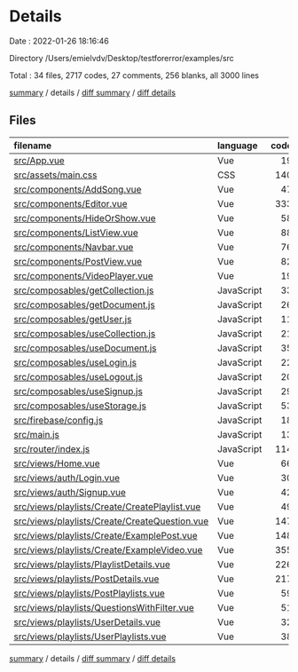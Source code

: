 # Details

Date : 2022-01-26 18:16:46

Directory /Users/emielvdv/Desktop/testforerror/examples/src

Total : 34 files,  2717 codes, 27 comments, 256 blanks, all 3000 lines

[summary](results.md) / details / [diff summary](diff.md) / [diff details](diff-details.md)

## Files
| filename | language | code | comment | blank | total |
| :--- | :--- | ---: | ---: | ---: | ---: |
| [src/App.vue](/src/App.vue) | Vue | 19 | 0 | 4 | 23 |
| [src/assets/main.css](/src/assets/main.css) | CSS | 140 | 6 | 8 | 154 |
| [src/components/AddSong.vue](/src/components/AddSong.vue) | Vue | 47 | 0 | 6 | 53 |
| [src/components/Editor.vue](/src/components/Editor.vue) | Vue | 333 | 6 | 33 | 372 |
| [src/components/HideOrShow.vue](/src/components/HideOrShow.vue) | Vue | 58 | 0 | 5 | 63 |
| [src/components/ListView.vue](/src/components/ListView.vue) | Vue | 88 | 0 | 4 | 92 |
| [src/components/Navbar.vue](/src/components/Navbar.vue) | Vue | 76 | 0 | 6 | 82 |
| [src/components/PostView.vue](/src/components/PostView.vue) | Vue | 82 | 0 | 4 | 86 |
| [src/components/VideoPlayer.vue](/src/components/VideoPlayer.vue) | Vue | 19 | 0 | 4 | 23 |
| [src/composables/getCollection.js](/src/composables/getCollection.js) | JavaScript | 33 | 2 | 9 | 44 |
| [src/composables/getDocument.js](/src/composables/getDocument.js) | JavaScript | 26 | 2 | 7 | 35 |
| [src/composables/getUser.js](/src/composables/getUser.js) | JavaScript | 11 | 2 | 5 | 18 |
| [src/composables/useCollection.js](/src/composables/useCollection.js) | JavaScript | 21 | 1 | 6 | 28 |
| [src/composables/useDocument.js](/src/composables/useDocument.js) | JavaScript | 35 | 0 | 8 | 43 |
| [src/composables/useLogin.js](/src/composables/useLogin.js) | JavaScript | 22 | 0 | 6 | 28 |
| [src/composables/useLogout.js](/src/composables/useLogout.js) | JavaScript | 20 | 2 | 6 | 28 |
| [src/composables/useSignup.js](/src/composables/useSignup.js) | JavaScript | 29 | 0 | 7 | 36 |
| [src/composables/useStorage.js](/src/composables/useStorage.js) | JavaScript | 53 | 0 | 10 | 63 |
| [src/firebase/config.js](/src/firebase/config.js) | JavaScript | 18 | 3 | 7 | 28 |
| [src/main.js](/src/main.js) | JavaScript | 13 | 1 | 4 | 18 |
| [src/router/index.js](/src/router/index.js) | JavaScript | 114 | 1 | 7 | 122 |
| [src/views/Home.vue](/src/views/Home.vue) | Vue | 66 | 0 | 3 | 69 |
| [src/views/auth/Login.vue](/src/views/auth/Login.vue) | Vue | 30 | 1 | 6 | 37 |
| [src/views/auth/Signup.vue](/src/views/auth/Signup.vue) | Vue | 42 | 0 | 6 | 48 |
| [src/views/playlists/Create/CreatePlaylist.vue](/src/views/playlists/Create/CreatePlaylist.vue) | Vue | 49 | 0 | 3 | 52 |
| [src/views/playlists/Create/CreateQuestion.vue](/src/views/playlists/Create/CreateQuestion.vue) | Vue | 147 | 0 | 7 | 154 |
| [src/views/playlists/Create/ExamplePost.vue](/src/views/playlists/Create/ExamplePost.vue) | Vue | 148 | 0 | 7 | 155 |
| [src/views/playlists/Create/ExampleVideo.vue](/src/views/playlists/Create/ExampleVideo.vue) | Vue | 355 | 0 | 26 | 381 |
| [src/views/playlists/PlaylistDetails.vue](/src/views/playlists/PlaylistDetails.vue) | Vue | 226 | 0 | 12 | 238 |
| [src/views/playlists/PostDetails.vue](/src/views/playlists/PostDetails.vue) | Vue | 217 | 0 | 12 | 229 |
| [src/views/playlists/PostPlaylists.vue](/src/views/playlists/PostPlaylists.vue) | Vue | 59 | 0 | 5 | 64 |
| [src/views/playlists/QuestionsWithFilter.vue](/src/views/playlists/QuestionsWithFilter.vue) | Vue | 51 | 0 | 5 | 56 |
| [src/views/playlists/UserDetails.vue](/src/views/playlists/UserDetails.vue) | Vue | 32 | 0 | 4 | 36 |
| [src/views/playlists/UserPlaylists.vue](/src/views/playlists/UserPlaylists.vue) | Vue | 38 | 0 | 4 | 42 |

[summary](results.md) / details / [diff summary](diff.md) / [diff details](diff-details.md)